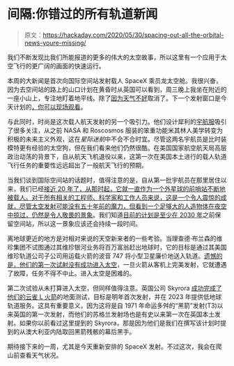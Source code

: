 # 间隔:你错过的所有轨道新闻

> 原文：<https://hackaday.com/2020/05/30/spacing-out-all-the-orbital-news-youre-missing/>

我们不断发现比我们所能报道的更多的伟大的太空故事，所以这里有一个应用于太空飞行的更广阔的画面的快速运行。

本周的大新闻是首次向国际空间站发射载人 SpaceX 乘员龙太空舱。我很兴奋，因为去空间站的路上的山口计划在黄昏时从英国可以看到，周三晚上我坐在附近的一座小山上，专注地盯着地平线。除了[因为天气不好](https://twitter.com/SpaceX/status/1265739654810091520)取消了。下一个发射窗口是今天计划的[，你可以现场观看](https://www.youtube.com/watch?v=pMsvr55cTZ0)。

与此同时，时尚是这次载人航天发射的另一个吸引力。他们设计犀利的[宇航服](https://www.spacex.com/human-spaceflight/iss/index.html#suit)吸引了很多关注，从之前 NASA 和 Roscosmos 服装的笨重功能米其林人美学转变为积极的未来主义外观，这在*星际迷航*中不会不合时宜。尽管这两名宇航员是比时装模特更有经验的太空狗，但在我们看来他们仍然很酷。在美国国家航空航天局高层政治动荡的背景下，自从航天飞机退役以来，这第一次在美国本土进行的载人轨道飞行任务的重要性远远超出了一般航天飞行的预期。

当我们谈到国际空间站的话题时，值得注意的是，自从第一批宇航员在那里居住以来，我们已经[接近 20 年了，从那时起，它就一直作为一个外星球的前哨站不断地被载人。对于所有相关的工程师、科学家和工作人员来说，这是一个令人震惊的成就，尽管太空发射可能没有五十年前的魔力，但看到一个足够大的人造物体在夜空中掠过，仍然是令人敬畏的景象](https://www.nasa.gov/feature/nasa-counts-down-to-twenty-years-of-continuous-human-presence-on-international-space-station/)。我们知道[目前的计划是至少在 2030 年](https://spacenews.com/house-joins-senate-in-push-to-extend-iss/)之前保留空间站，所以这一景象应该还会持续一段时间。

离地球更近的地方是对相对来说的天空新来者的一些考验。当理查德·布兰森的维珍集团不试图通过其维珍银河业务将百万富翁赶出地球时，它的目标是通过其美国维珍轨道公司子公司用运载火箭的波音 747 将小型卫星廉价地送入轨道。[遗憾的是，他们的第一次试射没有成功进入太空](https://www.theregister.co.uk/2020/05/25/virgin_orbit_test_flight/)，一旦火箭从客机上完美发射，它就遭遇了故障，任务不得不中止。进入太空是困难的。

第二次试验从未打算进入太空，但同样值得注意。英国公司 Skyrora [成功完成了他们的云雀 L 火箭](https://spacewatch.global/2020/05/skyrora-completes-the-uks-first-complete-ground-rocket-test-in-50-years-in-scotland/)的地面测试，目标是明年首次发射，并在 2023 年提供低地球轨道服务。这具有重要意义，因为这将是自 1971 年命运多舛的“黑箭”发射(T3)以来英国的第一次发射，而他们的苏格兰发射场也是有史以来第一次在英国本土发射。如果你以前看过这里提到的 Skyrora，那是因为他们是我们在撰写该计划时提到的从澳大利亚内陆取回黑箭残骸的幕后黑手。

期待接下来的一周，尤其是今天重新安排的 SpaceX 发射。不过这次，我会在爬山前查看天气状况。